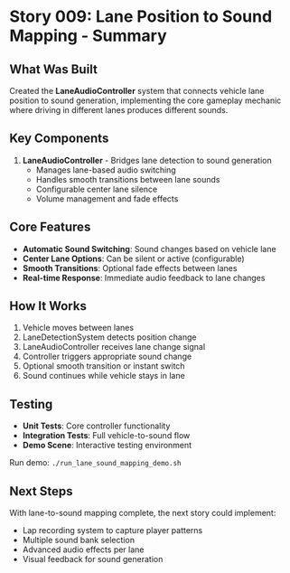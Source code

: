 # Story 009: Lane Position to Sound Mapping - Summary

## What Was Built

Created the **LaneAudioController** system that connects vehicle lane position to sound generation, implementing the core gameplay mechanic where driving in different lanes produces different sounds.

## Key Components

1. **LaneAudioController** - Bridges lane detection to sound generation
   - Manages lane-based audio switching
   - Handles smooth transitions between lane sounds
   - Configurable center lane silence
   - Volume management and fade effects

## Core Features

- **Automatic Sound Switching**: Sound changes based on vehicle lane
- **Center Lane Options**: Can be silent or active (configurable)
- **Smooth Transitions**: Optional fade effects between lanes
- **Real-time Response**: Immediate audio feedback to lane changes

## How It Works

1. Vehicle moves between lanes
2. LaneDetectionSystem detects position change
3. LaneAudioController receives lane change signal
4. Controller triggers appropriate sound change
5. Optional smooth transition or instant switch
6. Sound continues while vehicle stays in lane

## Testing

- **Unit Tests**: Core controller functionality
- **Integration Tests**: Full vehicle-to-sound flow
- **Demo Scene**: Interactive testing environment

Run demo: `./run_lane_sound_mapping_demo.sh`

## Next Steps

With lane-to-sound mapping complete, the next story could implement:
- Lap recording system to capture player patterns
- Multiple sound bank selection
- Advanced audio effects per lane
- Visual feedback for sound generation